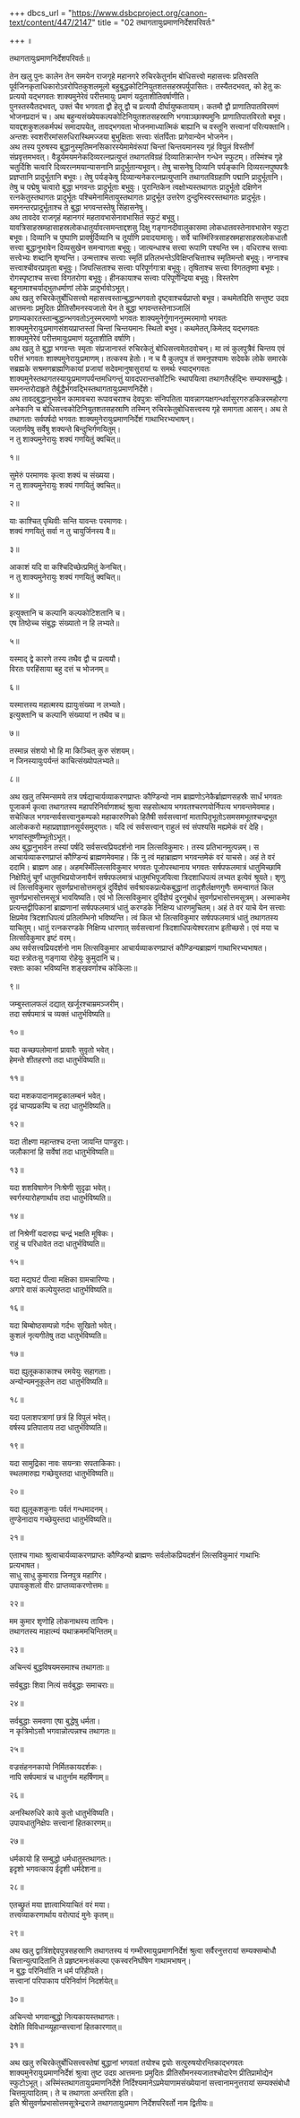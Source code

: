+++
dbcs_url = "https://www.dsbcproject.org/canon-text/content/447/2147"
title = "02 तथागतायुःप्रमाणनिर्देशपरिवर्तः"

+++
॥

तथागतायुःप्रमाणनिर्देशपरिवर्तः॥

तेन खलु पुनः कालेन तेन समयेन राजगृहे महानगरे रुचिरकेतुर्नाम बोधिसत्त्वो महासत्त्वः प्रतिवसति पूर्वजिनकृताधिकारोऽवरोपितकुशलमूलो बहुबुद्धकोटिनियुतशतसहस्रपर्युपासितः। तस्यैतदभवत्, को हेतु कः प्रत्ययो यद्भगवतः शाक्यमुनेरेवं परीत्तमायुः प्रमाणं यदुताशीतिवर्षाणीति।  
पुनस्तस्यैतदभवत्, उक्तं चैव भगवता द्वौ हेतू द्वौ  च प्रत्ययौ दीर्घायुष्कतायाम्। कतमौ द्वौ प्राणातिपातविरमणं भोजनप्रदानं च। अथ बहुन्यसंख्येयकल्पकोटिनियुतशतसहस्राणि भगवाञ्छाक्यमुनिः प्राणातिपातविरतो बभूव। यावद्दशकुशलकर्मपथं समादापयेत्, तावद्भगवता भोजनमाध्यात्मिकं बाह्यानि च वस्तूनि सत्त्वानां परित्यक्तानि। अन्तशः स्वशरीरमांसरुधिरास्थिमज्जया बुभुक्षिताः सत्त्वाः संतर्पिताः प्रागेवान्येन भोजनेन।  
अथ तस्य पुरुषस्य बुद्धानुस्मृतिमनसिकारस्येमामेवंरूपां चिन्तां चिन्तयमानस्य गृहं विपुलं विस्तीर्णं संप्रवृत्तमभवत्। वैडूर्यमयमनेकदिव्यरत्नप्रत्युप्तं तथागतविग्रहं दिव्यातिक्रान्तेन गन्धेन स्फुटम्। तस्मिंश्च गृहे चतुर्दिशि चत्वारि दिव्यरत्नमयान्यासनानि प्रादुर्भुतान्यभूवन्। तेषु चासनेषु दिव्यानि पर्यङ्कानि दिव्यरत्नपुष्पपत्रैः प्रज्ञप्तानि प्रादुर्भूतानि बभूवः। तेषु पर्यङ्केषु दिव्यान्यनेकरत्नप्रत्युप्तानि तथागतविग्रहाणि पद्मानि प्रादुर्भूतानि। तेषु च पद्मेषु चत्वारो बुद्धा भगवन्तः प्रादुर्भूताः बभुवुः। पुरान्तिकेन त्वक्षोभ्यस्तथागतः प्रादुर्भूतो दक्षिणेन रत्नकेतुस्तथागतः प्रादुर्भूतः पश्चिमेनामितायुस्तथागतः प्रादुर्भूत उत्तरेण दुन्दुभिस्वरस्तथागतः प्रादुर्भूतः। समनन्तरप्रादुर्भूताश्च ते बुद्धा भगवन्तस्तेषु सिंहासनेषु।  
अथ तावदेव राजगृहं महानगरं महतावभासेनावभासितं स्फुटं बभूवु। यावत्रिसाहस्रमहासाहस्रलोकधातुर्यावत्समन्ताद्दशसु दिक्षु गङ्गानदीवालुकासमा लोकधातवस्तेनावभासेन स्फुटा बभूवः। दिव्यानि च पुष्पाणि प्रावर्षुर्दिव्यानि च तूर्याणि प्रवादयामासुः। सर्वे चास्मिंस्त्रिसाहस्रमहासाहस्रलोकधातौ सत्त्वा बुद्धानुभावेन दिव्यसुखेन समन्वागता बभूवुः। जात्यन्धाश्च सत्त्वा रूपाणि पश्यन्ति स्म। वधिराश्च सत्त्वाः सत्त्वेभ्यः शब्दानि शृण्वन्ति। उन्मत्ताश्च सत्त्वाः स्मृतिं प्रतिलभन्तेऽविक्षिप्तचित्ताश्च स्मृतिमन्तो बभूवुः। नग्नाश्च सत्त्वाश्चीवरप्रावृता बभूवुः। जिघत्सिताश्च सत्त्वाः परिपूर्णगात्रा बभूवुः। तृषिताश्च सत्त्वा विगततृष्णा बभूवः। रोगस्पृष्टाश्च सत्त्वा विगतरोगा बभूवुः। हीनकायाश्च सत्त्वाः परिपूर्णेन्द्रिया बभूवुः। विस्तरेण बहूनामाश्चर्याद्भुतधर्माणां लोके प्रादुर्भावोऽभूत्।  
अथ खलु रुचिरकेतुर्बोधिसत्त्वो महासत्त्वस्तान्बुद्धान्भगवतो दृष्ट्वाश्चर्यप्राप्तो बभूव। कथमेतदिति सन्तुष्ट उदग्र आत्तमनाः प्रमुदितः प्रीतिसौमनस्यजातो येन ते बुद्धा भगवन्तस्तेनाञ्जालिं प्रणाम्यकारतस्तान्बुद्धान्भगवतोऽनुस्मरमाणो भगवतः शाक्यमुनेर्गुणाननुस्मरमाणो भगवतः शाक्यमुनेरायुःप्रमाणसंशयप्राप्तस्तां चिन्तां चिन्तयमानः  स्थितो बभुव। कथमेतत्,किमेतद् यद्भगवतः शाक्यमुनेरेवं परीत्तमायुःप्रमाणं यदुताशीति वर्षाणि।  
अथ खलु ते बुद्धा भगवन्तः स्मृताः संप्रजानास्तं रुचिरकेतुं बोधिसत्त्वमेतदवोचन्। मा त्वं कुलपुत्रैवं चिन्तय एवं परीत्तं भगवतः शाक्यमुनेरायुःप्रमाणम्।  तत्कस्य हेतोः। न च वै कुलपुत्र तं समनुपश्यामः सदेवके लोके समारके सब्रह्मके सश्रमणब्राह्मणिकायां प्रजायां सदेवमानुषासुरायां यः समर्थः स्याद्भगवतः शाक्यमुनेस्तथागतस्यायुःप्रमाणपर्यन्तमधिगन्तुं यावदपरान्तकोटिभिः स्थापयित्वा तथागतैरर्हद्भिः सम्यक्सम्बुद्धैः। समनन्तरोदाहृते तैर्बुद्धैर्भगवद्भिस्तथागतायुःप्रमाणनिर्देशे।  
अथ तावद्बुद्धानुभावेन कामावचरा रूपावचराश्च देवपुत्राः संनिपतिता यावन्नागयक्षगन्धर्वासुरगरुडकिन्नरमहोरगा अनेकानि च बोधिसत्त्वकोटिनियुतशतसहस्राणि तस्मिन् रुचिरकेतुबोधिसत्त्वस्य गृहे समागता आसन्। अथ ते तथागताः सर्वपर्षदो भगवतः शाक्यमुनेरायुःप्रमाणनिर्देशं गाथाभिरभ्यभाषन्।  
जलार्णवेषु सर्वेषु शक्यन्ते बिन्दुभिर्गणयितुम्।  
न तु शाक्यमुनेरायुः शक्यं गणयितुं क्वचित्॥

१॥

सुमेरुं परमाणवः कृत्वा शक्यं च संख्यया।  
न तु शाक्यमुनेरायुः शक्यं गणयितुं क्वचित्॥

२॥

याः काश्चित् पृथिवीः सन्ति यावन्तः परमाणवः।  
शक्यं गणयितुं सर्वा न तु चायुर्जिनस्य वै॥

३॥

आकाशं यदि वा कश्चिदिच्छेत्प्रमितुं केनचित्।  
न तु शाक्यमुनेरायुः शक्यं गणयितुं क्वचित्॥

४॥

इत्युक्तानि च कल्पानि कल्पकोटिशतानि च।  
एष तिष्ठेच्च संबुद्धः संख्यातो न हि लभ्यते॥

५॥

यस्माद् द्वे कारणे  तस्य तथैव द्वौ च प्रत्ययौ।  
विरतः परहिंसाया बहु दत्तं च भोजनम्॥

६॥

यस्मात्तस्य  महात्मस्य ह्यायुःसंख्या न लभ्यते।  
इत्युक्तानि च कल्पानि संख्यायां न तथैव च॥

७॥

तस्मान्न संशयो भो हि मा किञ्चित् कुरु संशयम्।  
न जिनस्यायुःपर्यन्तं काचित्संख्योपलभ्यते॥

८॥

अथ खलु तस्मिन्समये तत्र पर्षद्याचार्यव्याकरणप्राप्तः कौण्डिन्यो नाम ब्राह्मणोऽनेकैर्ब्राह्मणसहस्रैः सार्धं भगवतः पूजाकर्म कृत्वा तथागतस्य महापरिनिर्वाणशब्दं श्रुत्वा सहसोत्थाय भगवतश्चरणयोर्निपत्य भगवन्तमेवमाह। सचेत्किल भगवन्सर्वसत्त्वानुकम्पको महाकारुणिको हितैषी सर्वसत्त्वानां मातापितृभूतोऽसमसमभूतश्चन्द्रभूत आलोककरो महाप्रज्ञाज्ञानसूर्यसमुद्गतः। यदि त्वं सर्वसत्त्वान् राहुलं स्वं संपश्यसि मह्यमेकं वरं देहि। भगवांस्तूष्णीम्भूतोऽभूत्।  
अथ बुद्धानुभावेन तस्यां पर्षदि सर्वसत्त्वप्रियदर्शनो नाम लित्सविकुमारः। तस्य  प्रतिभानमुत्पन्नम्। स आचार्यव्याकरणप्राप्तं कौण्डिन्यं ब्राह्मणमेवमाह। किं नु त्वं महाब्राह्मण भगवन्तमेकं वरं याचसे। अहं ते वरं ददामि। ब्राह्मण आह। अहमस्मिँल्लित्सविकुमार भगवतः पूजोपस्थानाय भगवतः सर्षपफलमात्रं धातुमिच्छामि निक्षेपितुं चूर्णं धातुमभिप्रयोजनायैनं सर्षपफलमात्रं धातुमभिपूजयित्वा त्रिदशाधिपत्यं लभ्यत इत्येवं श्रूयते। शृणु त्वं लित्सविकुमार सुवर्णप्रभासोत्तमसूत्रं दुर्विज्ञेयं सर्वश्रावकप्रत्येकबुद्धानां तादृशैर्लक्षणगुणैः समन्वागतं किल सुवर्णप्रभासोत्तमसूत्रं भावयिष्यति। एवं भो लित्सविकुमार दुर्विज्ञेयं दुरनुबोधं सुवर्णप्रभासोत्तमसूत्रम्। अस्माकमेव प्रत्यन्तद्वीपिकानां ब्राह्मणानां सर्षपफलमात्रं धातुं करण्डके निक्षिप्य धारणमुचितम्। अहं ते वरं याचे येन सत्त्वाः क्षिप्रमेव त्रिदशाधिपत्यं प्रतिलम्भिनो भविष्यन्ति। त्वं किल भो लित्सविकुमार सर्षपफलमात्रं धातुं तथागतस्य याचितुम्। धातुं रत्नकरण्डके निक्षिप्य धारणात् सर्वसत्त्वानां त्रिदशाधिपत्येश्वरलाभ इतीच्छसे। एवं मया च लित्सविकुमार इष्टं वरम्।  
अथ सर्वसत्त्वप्रियदर्शनो नाम लित्सविकुमार आचार्यव्याकरणप्राप्तं कौण्डिन्यब्राह्मणं गाथाभिरभ्यभाषत।  
यदा स्त्रोतःसु गङ्गाया रोहेयुः कुमुदानि च।  
रक्ताः काका भविष्यन्ति शङ्खवर्णाश्च कोकिलाः॥

९॥

जम्बुस्तालफलं दद्यात् खर्जूरश्चाम्रमञ्जरीम्।  
तदा सर्षपमात्रं च व्यक्तं धातुर्भविष्यति॥

१०॥

यदा कच्छपलोमानां प्रावारैः सुवृतो भवेत्।  
हेमन्ते शीतहरणो तदा धातुर्भविष्यति॥

११॥

यदा मशकपादानामट्टकालम्बनं भवेत्।  
दृढं चाप्यप्रकम्पि च तदा धातुर्भविष्यति॥

१२॥

यदा तीक्ष्णा महान्तश्च दन्ता जायन्ति पाण्डुराः।  
जलौकानां हि सर्वेषां तदा धातुर्भविष्यति॥

१३॥

यदा शशविषाणेन निःश्रेणी सुदृढा भवेत्।  
स्वर्गस्यारोहणार्थाय तदा धातुर्भविष्यति॥

१४॥

तां निश्रेणीं यदारुह्य चन्द्रं भक्षति मूषिकः।  
राहुं च परिधावेत तदा धातुर्भविष्यति॥

१५॥

यदा मद्यघटं पीत्वा मक्षिका ग्रामचारिण्यः।  
अगारे वासं कल्पेयुस्तदा धातुर्भविष्यति॥

१६॥

यदा बिम्बोष्ठसम्पन्नो गर्दभः सुखितो भवेत्।  
कुशलं नृत्यगीतेषु तदा धातुर्भविष्यति॥

१७॥

यदा ह्युलूककाकाश्च रमयेयुः सहागताः।  
अन्योन्यमनुकूलेन तदा धातुर्भविष्यति॥

१८॥

यदा पलाशपत्राणां छत्रं हि विपुलं भवेत्।  
वर्षस्य प्रतिपाताय तदा धातुर्भविष्यति॥

१९॥

यदा सामुद्रिका नावः सयन्त्राः सपताकिकाः।  
स्थलमारुह्य गच्छेयुस्तदा धातुर्भविष्यति॥

२०॥

यदा ह्युलूकशकुनाः पर्वतं गन्धमादनम्।  
तुण्डेनादाय गच्छेयुस्तदा धातुर्भविष्यति॥

२१॥

एताश्च गाथाः श्रुत्वाचार्यव्याकरणप्राप्तः  कौण्डिन्यो ब्राह्मणः सर्वलोकप्रियदर्शनं लित्सविकुमारं गाथाभिः प्रत्यभाषत।  
साधु साधु कुमाराग्र जिनपुत्र महागिर।  
उपायकुशलो वीरः प्राप्तव्याकरणोत्तमः॥

२२॥

मम कुमार शृणोहि लोकनाथस्य तायिनः।  
तथागतस्य माहात्म्यं यथाक्रममचिन्तितम्॥

२३॥

अचिन्त्यं बुद्धविषयमसमाश्च तथागताः॥

सर्वबुद्धाः शिवा नित्यं सर्वबुद्धाः समाचराः॥

२४॥

सर्वबुद्धाः समवणा एषा बुद्धेषु धर्मता।  
न कृत्रिमोऽसौ भगवान्नोत्पन्नश्च तथागतः॥

२५॥

वज्रसंहननकायो निर्मितकायदर्शकः।  
नापि सर्षपमात्रं च धातुर्नाम महर्षिणाम्॥

२६॥

अनस्थिरुधिरे काये कुतो धातुर्भविष्यति।  
उपायधातुनिक्षेपः सत्त्वानां हितकारणम्॥

२७॥

धर्मकायो हि सम्बुद्धो धर्मधातुस्तथागतः।  
इदृशो भगवत्काय ईदृशी धर्मदेशना॥

२८॥

एतच्छ्रुतं मया ज्ञात्वाभियाचितं वरं मया।  
तत्त्वव्याकरणार्थाय वरोत्पादं मुनेः कृतम्॥

२९॥

अथ खलु द्वात्रिंशद्देवपुत्रसहस्राणि तथागतस्य यं गम्भीरमायुःप्रमाणनिर्देशं श्रुत्वा सर्वैरनुत्तरायां सम्यक्सम्बोधौ चित्तान्युत्पादितानि ते प्रहृष्टमनःसंकल्पा एकस्वरनिर्घोषेण गाथामभाषन्।  
न बुद्धः परिनिर्वाति न धर्म परिहीयते।  
सत्त्वानां परिपाकाय परिनिर्वाणं निदर्शयेत्॥

३०॥

अचिन्त्यो भगवान्बुद्धो नित्यकायस्तथागतः।  
देशेति विविधान्व्यूहान्सत्त्वानां हितकारणात्॥

३१॥

अथ खलु रुचिरकेतुर्बोधिसत्त्वस्तेषां बुद्धानां भगवतां तयोश्च द्वयोः सत्पुरुषयोरन्तिकाद्भगवतः शाक्यमुनेरायुःप्रमाणनिर्देशं श्रुत्वा तुष्ट उदग्र आत्तमनाः प्रमुदितः प्रीतिसौमनस्यजातश्चोदारेण प्रीतिप्रामोद्येन स्फुटोऽभूत्। अस्मिंस्तथागतायुःप्रमाणनिर्देशे निर्दिश्यमानेऽप्रमेयाणामसंख्येयानां सत्त्वानामनुत्तरायां सम्यक्संबोधौ चित्तमुत्पादितम्। ते च तथागता अन्तरिता इति।  
इति  श्रीसुवर्णप्रभासोत्तमसूत्रेन्द्रराजे तथागतायुःप्रमाण 
निर्देशपरिवर्तो नाम द्वितीयः॥

